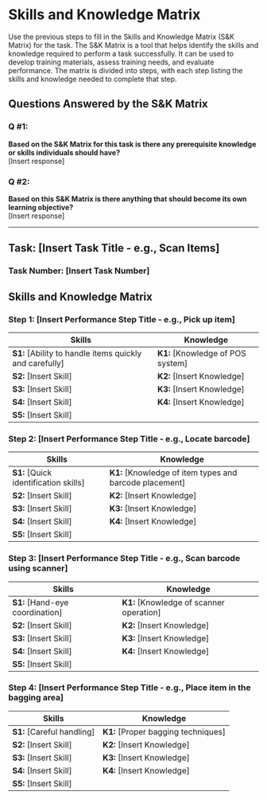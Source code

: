 # Skills and Knowledge Matrix
Use the previous steps to fill in the Skills and Knowledge Matrix (S&K Matrix) for the task. The S&K Matrix is a tool that helps identify the skills and knowledge required to perform a task successfully. It can be used to develop training materials, assess training needs, and evaluate performance. The matrix is divided into steps, with each step listing the skills and knowledge needed to complete that step.

## Questions Answered by the S&K Matrix
### Q #1:
**Based on the S&K Matrix for this task is there any prerequisite knowledge or skills individuals should have?**  
[Insert response]

### Q #2:
**Based on this S&K Matrix is there anything that should become its own learning objective?**  
[Insert response]

---

## Task: [Insert Task Title - e.g., Scan Items]
### Task Number: [Insert Task Number]

## Skills and Knowledge Matrix

### Step 1: [Insert Performance Step Title - e.g., Pick up item]

| Skills                                            | Knowledge                      |
|---------------------------------------------------|--------------------------------|
| **S1:** [Ability to handle items quickly and carefully] | **K1:** [Knowledge of POS system] |
| **S2:** [Insert Skill]                            | **K2:** [Insert Knowledge]     |
| **S3:** [Insert Skill]                            | **K3:** [Insert Knowledge]     |
| **S4:** [Insert Skill]                            | **K4:** [Insert Knowledge]     |
| **S5:** [Insert Skill]                            |                                |

### Step 2: [Insert Performance Step Title - e.g., Locate barcode]

| Skills                                            | Knowledge                                         |
|---------------------------------------------------|---------------------------------------------------|
| **S1:** [Quick identification skills]             | **K1:** [Knowledge of item types and barcode placement] |
| **S2:** [Insert Skill]                            | **K2:** [Insert Knowledge]                        |
| **S3:** [Insert Skill]                            | **K3:** [Insert Knowledge]                        |
| **S4:** [Insert Skill]                            | **K4:** [Insert Knowledge]                        |
| **S5:** [Insert Skill]                            |                                                   |

### Step 3: [Insert Performance Step Title - e.g., Scan barcode using scanner]

| Skills                                            | Knowledge                                         |
|---------------------------------------------------|---------------------------------------------------|
| **S1:** [Hand-eye coordination]                   | **K1:** [Knowledge of scanner operation]          |
| **S2:** [Insert Skill]                            | **K2:** [Insert Knowledge]                        |
| **S3:** [Insert Skill]                            | **K3:** [Insert Knowledge]                        |
| **S4:** [Insert Skill]                            | **K4:** [Insert Knowledge]                        |
| **S5:** [Insert Skill]                            |                                                   |

### Step 4: [Insert Performance Step Title - e.g., Place item in the bagging area]

| Skills                                            | Knowledge                      |
|---------------------------------------------------|--------------------------------|
| **S1:** [Careful handling]                        | **K1:** [Proper bagging techniques] |
| **S2:** [Insert Skill]                            | **K2:** [Insert Knowledge]     |
| **S3:** [Insert Skill]                            | **K3:** [Insert Knowledge]     |
| **S4:** [Insert Skill]                            | **K4:** [Insert Knowledge]     |
| **S5:** [Insert Skill]                            |                                |

